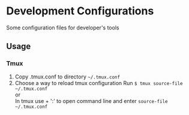 # Development Configurations

Some configuration files for developer's tools

## Usage

### Tmux

1. Copy .tmux.conf to directory `~/.tmux.conf`
1. Choose a way to reload tmux configuration 
Run `$ tmux source-file ~/.tmux.conf`     
or     
In tmux use <prefix> + ':' to open command line and enter `source-file ~/.tmux.conf`


